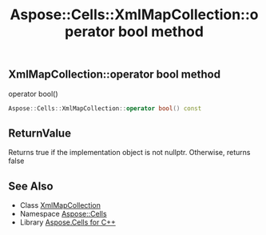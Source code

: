 ﻿---
title: Aspose::Cells::XmlMapCollection::operator bool method
linktitle: operator bool
second_title: Aspose.Cells for C++ API Reference
description: 'Aspose::Cells::XmlMapCollection::operator bool method. operator bool() in C++.'
type: docs
weight: 400
url: /cpp/aspose.cells/xmlmapcollection/operator_bool/
---
## XmlMapCollection::operator bool method


operator bool()

```cpp
Aspose::Cells::XmlMapCollection::operator bool() const
```


## ReturnValue

Returns true if the implementation object is not nullptr. Otherwise, returns false

## See Also

* Class [XmlMapCollection](../)
* Namespace [Aspose::Cells](../../)
* Library [Aspose.Cells for C++](../../../)
